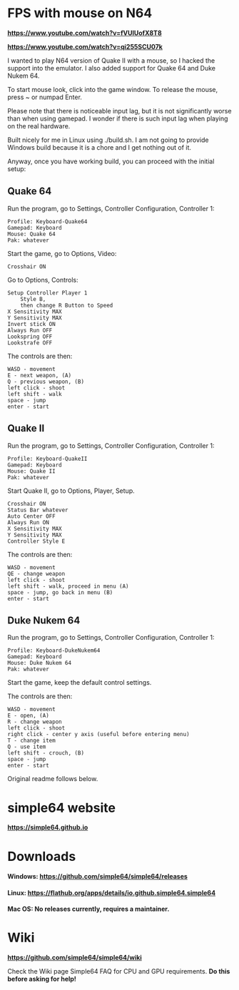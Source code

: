 # FPS with mouse on N64

**https://www.youtube.com/watch?v=fVUlUofX8T8**

**https://www.youtube.com/watch?v=qi255SCU07k**

I wanted to play N64 version of Quake II with a mouse, so I hacked the support into the emulator. I also added support for Quake 64 and Duke Nukem 64.

To start mouse look, click into the game window. To release the mouse, press ~ or numpad Enter.

Please note that there is noticeable input lag, but it is not significantly worse than when using gamepad. I wonder if there is such input lag when playing on the real hardware.

Built nicely for me in Linux using ./build.sh. I am not going to provide Windows build because it is a chore and I get nothing out of it.

Anyway, once you have working build, you can proceed with the initial setup:

## Quake 64

Run the program, go to Settings, Controller Configuration, Controller 1:
```
Profile: Keyboard-Quake64
Gamepad: Keyboard
Mouse: Quake 64
Pak: whatever
```

Start the game, go to Options, Video:
```
Crosshair ON
```

Go to Options, Controls:
```
Setup Controller Player 1
    Style B,
    then change R Button to Speed
X Sensitivity MAX
Y Sensitivity MAX
Invert stick ON
Always Run OFF
Lookspring OFF
Lookstrafe OFF
```

The controls are then:
```
WASD - movement
E - next weapon, (A)
Q - previous weapon, (B)
left click - shoot
left shift - walk
space - jump
enter - start
```

## Quake II

Run the program, go to Settings, Controller Configuration, Controller 1:
```
Profile: Keyboard-QuakeII
Gamepad: Keyboard
Mouse: Quake II
Pak: whatever
```

Start Quake II, go to Options, Player, Setup.
```
Crosshair ON
Status Bar whatever
Auto Center OFF
Always Run ON
X Sensitivity MAX
Y Sensitivity MAX
Controller Style E
```

The controls are then:
```
WASD - movement
QE - change weapon
left click - shoot
left shift - walk, proceed in menu (A)
space - jump, go back in menu (B)
enter - start
```

## Duke Nukem 64

Run the program, go to Settings, Controller Configuration, Controller 1:
```
Profile: Keyboard-DukeNukem64
Gamepad: Keyboard
Mouse: Duke Nukem 64
Pak: whatever
```

Start the game, keep the default control settings.

The controls are then:
```
WASD - movement
E - open, (A)
R - change weapon
left click - shoot
right click - center y axis (useful before entering menu)
T - change item
Q - use item
left shift - crouch, (B)
space - jump
enter - start
```

Original readme follows below.

# simple64 website

**https://simple64.github.io**

# Downloads

#### Windows: **https://github.com/simple64/simple64/releases**

#### Linux: **https://flathub.org/apps/details/io.github.simple64.simple64**

#### Mac OS: No releases currently, requires a maintainer.

# Wiki

**https://github.com/simple64/simple64/wiki**

Check the Wiki page Simple64 FAQ for CPU and GPU requirements. 
**Do this before asking for help!**
